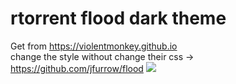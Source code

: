 # rtorrent flood dark theme
Get from https://violentmonkey.github.io <br>
change the style without change their css -> https://github.com/jfurrow/flood
![](https://i.imgur.com/KZ5Glto.jpg)
